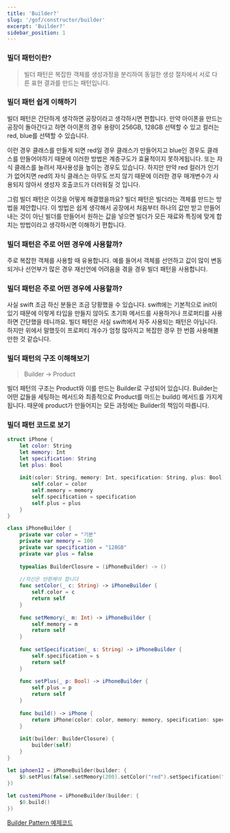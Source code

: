 ```yaml
---
title: 'Builder?'
slug: '/gof/constructor/builder'
excerpt: 'Builder?'
sidebar_position: 1
---
```


### 빌더 패턴이란?
> 빌더 패턴은 복잡한 객체를 생성과정을 분리하여 동일한 생성 절차에서 서로 다른 표현 결과를 만드는 패턴입니다.

### 빌더 패턴 쉽게 이해하기

빌더 패턴은 간단하게 생각하면 공장이라고 생각하시면 편합니다.
만약 아이폰을 만드는 공장이 돌아간다고 하면 아이폰의 경우 용량이 256GB, 128GB 선택할 수 있고 컬러는 red, blue를 선택할 수 있습니다.

이런 경우 클래스를 만들게 되면 red일 경우 클래스가 만들어지고 blue인 경우도 클래스를 만들어야하기 때문에 이러한 방법은 계층구도가 효율적이지 못하게됩니다. 또는 자식 클래스를 늘려서 재사용성을 높이는 경우도 있습니다. 하지만 만약 red 컬러가 인기가 없어지면 red의 자식 클래스는 아무도 쓰지 않기 때문에 이러한 경우 매개변수가 사용되지 않아서 생성자 호출코드가 더러워질 것 입니다.

그럼 빌더 패턴은 이것을 어떻게 해결했을까요? 빌더 패턴은 빌더라는 객체를 만드는 방법을 제안합니다. 이 방법은 쉽게 생각해서 공장에서 처음부터 하나의 값만 받고 만들어내는 것이 아닌 빌더를 만들어서 원하는 값을 넣으면 빌더가 모든 재료와 특징에 맞게 합치는 방법이라고 생각하시면 이해하기 편합니다.

### 빌더 패턴은 주로 어떤 경우에 사용할까?
주로 복잡한 객체를 사용할 때 유용합니다. 예를 들어서 객체를 선언하고 값이 많이 변동되거나 선언부가 많은 경우 재선언에 어려움을 겪을 경우 빌더 패턴을 사용합니다.

### 빌더 패턴은 주로 어떤 경우에 사용할까?
사실 swift 조금 하신 분들은 조금 당황했을 수 있습니다. swift에는 기본적으로 init이 있기 때문에 이렇게 타입을 만들지 않아도 초기화 메서드를 사용하거나 프로퍼티를 사용하면 간단했을 테니까요. 빌더 패턴은 사실 swift에서 자주 사용되는 패턴은 아닙니다. 하지만 위에서 말했듯이 프로퍼티 개수가 엄청 많아지고 복잡한 경우 한 번쯤 사용해볼만한 것 같습니다.

### 빌더 패턴의 구조 이해해보기
> Builder -> Product

빌더 패턴의 구조는 Product와 이를 만드는 Builder로 구성되어 있습니다.
Builder는 어떤 값들을 세팅하는 메서드와 최종적으로 Product를 마드는 build() 메서드를 가지게 됩니다.
때문에 product가 만들어지는 모든 과정에는 Builder의 책임이 따릅니다.

### 빌더 패턴 코드로 보기

```swift
struct iPhone {
    let color: String
    let memory: Int
    let specification: String
    let plus: Bool
    
    init(color: String, memory: Int, specification: String, plus: Bool) {
        self.color = color
        self.memory = memory
        self.specification = specification
        self.plus = plus
    }
}

class iPhoneBuilder {
    private var color = "기본"
    private var memory = 100
    private var specification = "128GB"
    private var plus = false
    
    typealias BuilderClosure = (iPhoneBuilder) -> ()
    
    //자신은 반환해야 합니다
    func setColor(_ c: String) -> iPhoneBuilder {
        self.color = c
        return self
    }
    
    func setMemory(_ m: Int) -> iPhoneBuilder {
        self.memory = m
        return self
    }
    
    func setSpecification(_ s: String) -> iPhoneBuilder {
        self.specification = s
        return self
    }
    
    func setPlus(_ p: Bool) -> iPhoneBuilder {
        self.plus = p
        return self
    }
    
    func build() -> iPhone {
        return iPhone(color: color, memory: memory, specification: specification, plus: plus)
    }
    
    init(builder: BuilderClosure) {
        builder(self)
    }
}
```

```swift
let iphoen12 = iPhoneBuilder(builder: {
    $0.setPlus(false).setMemory(200).setColor("red").setSpecification("128GB").build()
})
    
let custemiPhone = iPhoneBuilder(builder: {
    $0.build()
})
```

[Builder Pattern 예제코드](https://github.com/jjunhaa0211/ADPattern-Swift/tree/main/GoF-BuilderPattern)